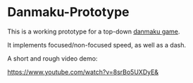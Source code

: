 # Danmaku-Prototype

This is a working prototype for a top-down [danmaku game](https://en.wikipedia.org/wiki/Danmaku).

It implements focused/non-focused speed, as well as a dash.

A short and rough video demo:

https://www.youtube.com/watch?v=8srBo5UXDyE&
 
